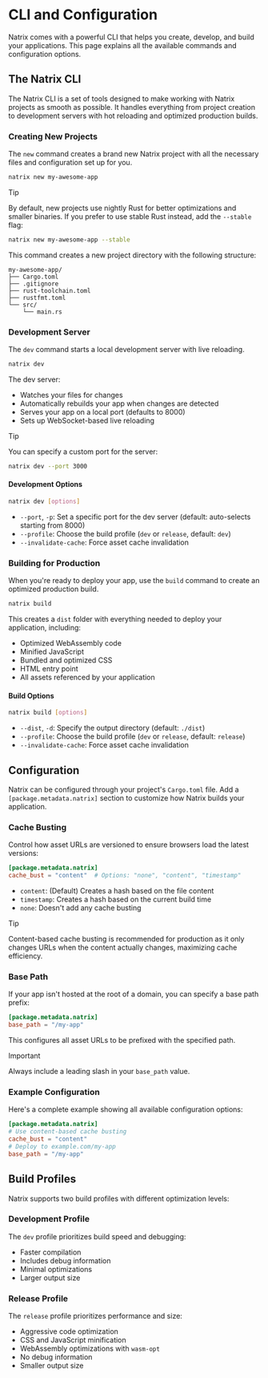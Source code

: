 # CLI and Configuration

Natrix comes with a powerful CLI that helps you create, develop, and build your applications. This page explains all the available commands and configuration options.

## The Natrix CLI

The Natrix CLI is a set of tools designed to make working with Natrix projects as smooth as possible. It handles everything from project creation to development servers with hot reloading and optimized production builds.

### Creating New Projects

The `new` command creates a brand new Natrix project with all the necessary files and configuration set up for you.

```bash
natrix new my-awesome-app
```

> [!TIP]
> By default, new projects use nightly Rust for better optimizations and smaller binaries. 
> If you prefer to use stable Rust instead, add the `--stable` flag:
> ```bash
> natrix new my-awesome-app --stable
> ```

This command creates a new project directory with the following structure:

```plain
my-awesome-app/
├── Cargo.toml
├── .gitignore
├── rust-toolchain.toml
├── rustfmt.toml
└── src/
    └── main.rs
```

### Development Server

The `dev` command starts a local development server with live reloading.

```bash
natrix dev
```

The dev server:
- Watches your files for changes
- Automatically rebuilds your app when changes are detected
- Serves your app on a local port (defaults to 8000)
- Sets up WebSocket-based live reloading

> [!TIP]
> You can specify a custom port for the server:
> ```bash
> natrix dev --port 3000
> ```

#### Development Options

```bash
natrix dev [options]
```

- `--port`, `-p`: Set a specific port for the dev server (default: auto-selects starting from 8000)
- `--profile`: Choose the build profile (`dev` or `release`, default: `dev`)
- `--invalidate-cache`: Force asset cache invalidation

### Building for Production

When you're ready to deploy your app, use the `build` command to create an optimized production build.

```bash
natrix build
```

This creates a `dist` folder with everything needed to deploy your application, including:
- Optimized WebAssembly code
- Minified JavaScript
- Bundled and optimized CSS
- HTML entry point
- All assets referenced by your application

#### Build Options

```bash
natrix build [options]
```

- `--dist`, `-d`: Specify the output directory (default: `./dist`)
- `--profile`: Choose the build profile (`dev` or `release`, default: `release`)
- `--invalidate-cache`: Force asset cache invalidation 

## Configuration

Natrix can be configured through your project's `Cargo.toml` file. Add a `[package.metadata.natrix]` section to customize how Natrix builds your application.

### Cache Busting

Control how asset URLs are versioned to ensure browsers load the latest versions:

```toml
[package.metadata.natrix]
cache_bust = "content"  # Options: "none", "content", "timestamp"
```

- `content`: (Default) Creates a hash based on the file content
- `timestamp`: Creates a hash based on the current build time
- `none`: Doesn't add any cache busting

> [!TIP]
> Content-based cache busting is recommended for production as it only changes URLs when the content actually changes, maximizing cache efficiency.

### Base Path

If your app isn't hosted at the root of a domain, you can specify a base path prefix:

```toml
[package.metadata.natrix]
base_path = "/my-app" 
```

This configures all asset URLs to be prefixed with the specified path.

> [!IMPORTANT]
> Always include a leading slash in your `base_path` value.

### Example Configuration

Here's a complete example showing all available configuration options:

```toml
[package.metadata.natrix]
# Use content-based cache busting
cache_bust = "content"
# Deploy to example.com/my-app
base_path = "/my-app"
```

## Build Profiles

Natrix supports two build profiles with different optimization levels:

### Development Profile

The `dev` profile prioritizes build speed and debugging:
- Faster compilation
- Includes debug information
- Minimal optimizations
- Larger output size

### Release Profile

The `release` profile prioritizes performance and size:
- Aggressive code optimization
- CSS and JavaScript minification
- WebAssembly optimizations with `wasm-opt`
- No debug information
- Smaller output size
